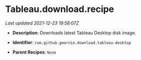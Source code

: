 # Tableau.download.recipe

_Last updated 2021-12-23 19:58:07Z_

- **Description**: Downloads latest Tableau Desktop disk image.

- **Identifier**: `com.github.gmarnin.download.tableau-desktop`

- **Parent Recipes**: `None`